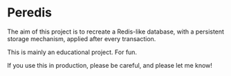 # Peredis

The aim of this project is to recreate a Redis-like database, with a
persistent storage mechanism, applied after every transaction.

This is mainly an educational project. For fun.

If you use this in production, please be careful, and please let me know!
